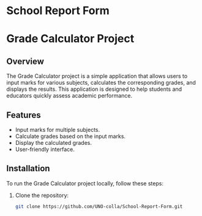 # School Report Form
# Grade Calculator Project

## Overview
The Grade Calculator project is a simple application that allows users to input marks for various subjects, calculates the corresponding grades, and displays the results. This application is designed to help students and educators quickly assess academic performance.

## Features
- Input marks for multiple subjects.
- Calculate grades based on the input marks.
- Display the calculated grades.
- User-friendly interface.

## Installation
To run the Grade Calculator project locally, follow these steps:

1. Clone the repository:
   ```sh
   git clone https://github.com/UNO-colla/School-Report-Form.git

 
